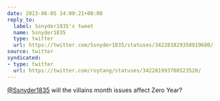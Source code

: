 ```yaml
---
date: 2013-06-05 14:09:21+00:00
reply_to:
  label: Ssnyder1835's tweet
  name: Ssnyder1835
  type: twitter
  url: https://twitter.com/Ssnyder1835/statuses/342281829358919680/
source: twitter
syndicated:
- type: twitter
  url: https://twitter.com/roytang/statuses/342281993708523520/
---
```


[@Ssnyder1835](https://twitter.com/Ssnyder1835/) will the villains month issues affect Zero Year?